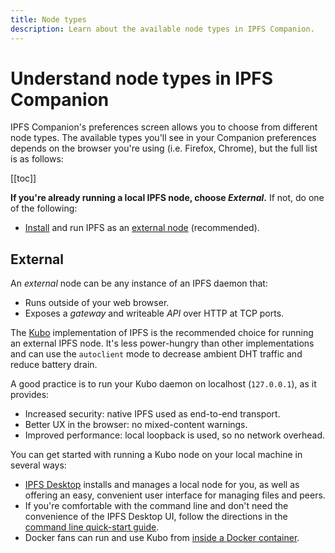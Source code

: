 ```yaml
---
title: Node types
description: Learn about the available node types in IPFS Companion.
---
```


# Understand node types in IPFS Companion

IPFS Companion's preferences screen allows you to choose from different node types. The available types you'll see in your Companion preferences depends on the browser you're using (i.e. Firefox, Chrome), but the full list is as follows:

[[toc]]

**If you're already running a local IPFS node, choose _External_.** If not, do one of the following:

- [Install](../install/README.md) and run IPFS as an [external node](#external) (recommended).

## External

An _external_ node can be any instance of an IPFS daemon that:

- Runs outside of your web browser.
- Exposes a _gateway_ and writeable _API_ over HTTP at TCP ports.

The [Kubo](https://github.com/ipfs/kubo) implementation of IPFS is the recommended choice for running an external IPFS node. It's less power-hungry than other implementations and can use the `autoclient` mode to decrease ambient DHT traffic and reduce battery drain.

A good practice is to run your Kubo daemon on localhost (`127.0.0.1`), as it provides:

- Increased security: native IPFS used as end-to-end transport.
- Better UX in the browser: no mixed-content warnings.
- Improved performance: local loopback is used, so no network overhead.

You can get started with running a Kubo node on your local machine in several ways:

- [IPFS Desktop](https://github.com/ipfs-shipyard/ipfs-desktop) installs and manages a local node for you, as well as offering an easy, convenient user interface for managing files and peers.
- If you're comfortable with the command line and don't need the convenience of the IPFS Desktop UI, follow the directions in the [command line quick-start guide](command-line-quick-start.md).
- Docker fans can run and use Kubo from [inside a Docker container](https://github.com/ipfs/kubo#running-ipfs-inside-docker).

